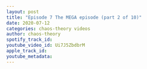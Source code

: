 ```yaml
---
layout: post
title: "Episode 7 The MEGA episode (part 2 of 10)"
date: 2020-07-12
categories: chaos-theory videos
author: chaos-theory
spotify_track_id: 
youtube_video_id: Ui7J5ZbdbrM
apple_track_id: 
youtube_metadata: 
---
```

